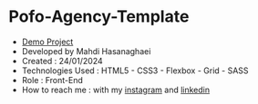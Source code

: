 # Pofo-Agency-Template
- [Demo Project](https://mahdihasanaghaei.github.io/Pofo-Agency-Template/)
- Developed by Mahdi Hasanaghaei
- Created : 24/01/2024
- Technologies Used : HTML5 - CSS3 - Flexbox - Grid - SASS
- Role : Front-End
- How to reach me : with my 
[instagram](https://www.instagram.com/mahdihasanaghaei.web/) and 
[linkedin](https://www.linkedin.com/in/mahdi-hasanaghaei/)
